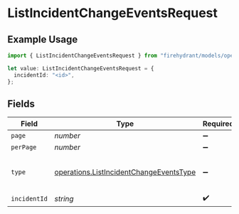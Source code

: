 # ListIncidentChangeEventsRequest

## Example Usage

```typescript
import { ListIncidentChangeEventsRequest } from "firehydrant/models/operations";

let value: ListIncidentChangeEventsRequest = {
  incidentId: "<id>",
};
```

## Fields

| Field                                                                                              | Type                                                                                               | Required                                                                                           | Description                                                                                        |
| -------------------------------------------------------------------------------------------------- | -------------------------------------------------------------------------------------------------- | -------------------------------------------------------------------------------------------------- | -------------------------------------------------------------------------------------------------- |
| `page`                                                                                             | *number*                                                                                           | :heavy_minus_sign:                                                                                 | N/A                                                                                                |
| `perPage`                                                                                          | *number*                                                                                           | :heavy_minus_sign:                                                                                 | N/A                                                                                                |
| `type`                                                                                             | [operations.ListIncidentChangeEventsType](../../models/operations/listincidentchangeeventstype.md) | :heavy_minus_sign:                                                                                 | The type of the relation to the incident                                                           |
| `incidentId`                                                                                       | *string*                                                                                           | :heavy_check_mark:                                                                                 | N/A                                                                                                |